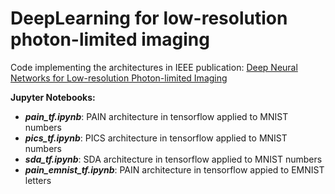 # DeepLearning for low-resolution photon-limited imaging
Code implementing the architectures in IEEE
publication: <a href="https://ieeexplore.ieee.org/abstract/document/8682767">Deep Neural Networks for Low-resolution Photon-limited Imaging</a>


<strong>Jupyter Notebooks:</strong>
<ul>
  <li><b><em>pain_tf.ipynb</em></b>: PAIN architecture in tensorflow applied to MNIST numbers<br></li>
  <li><b><em>pics_tf.ipynb</em></b>: PICS architecture in tensorflow applied to  MNIST numbers<br></li>
  <li><b><em>sda_tf.ipynb</em></b>: SDA architecture in tensorflow applied to  MNIST numbers<br></li>
  <li><b><em>pain_emnist_tf.ipynb</em></b>: PAIN architecture in tensorflow appied to EMNIST letters</li>
</ul>
